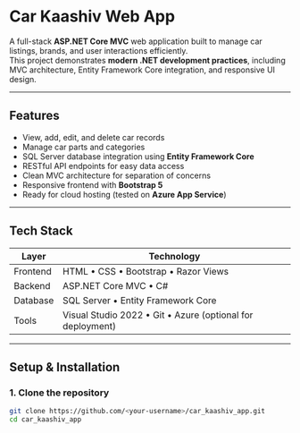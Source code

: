 # Car Kaashiv Web App

A full-stack **ASP.NET Core MVC** web application built to manage car listings, brands, and user interactions efficiently.  
This project demonstrates **modern .NET development practices**, including MVC architecture, Entity Framework Core integration, and responsive UI design.

---

## Features

- View, add, edit, and delete car records  
- Manage car parts and categories  
- SQL Server database integration using **Entity Framework Core**  
-  RESTful API endpoints for easy data access  
-  Clean MVC architecture for separation of concerns  
-  Responsive frontend with **Bootstrap 5**  
-  Ready for cloud hosting (tested on **Azure App Service**)  

---

## Tech Stack

| Layer | Technology |
|-------|-------------|
| Frontend | HTML • CSS • Bootstrap • Razor Views |
| Backend | ASP.NET Core MVC • C# |
| Database | SQL Server • Entity Framework Core |
| Tools | Visual Studio 2022 • Git • Azure (optional for deployment) |

---

## Setup & Installation

### 1. Clone the repository
```bash
git clone https://github.com/<your-username>/car_kaashiv_app.git
cd car_kaashiv_app
